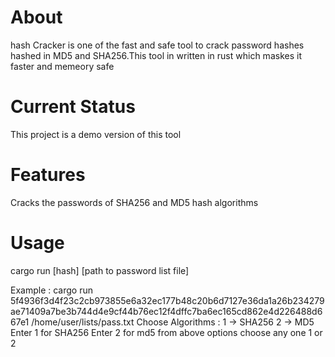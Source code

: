 # About
hash Cracker is one of the fast and safe tool to crack password hashes hashed in MD5 and SHA256.This tool in written in rust which maskes it faster and memeory safe 

# Current Status
  This project is a demo version of this tool 

  # Features
  Cracks the passwords of SHA256 and MD5 hash algorithms

  # Usage
  cargo run [hash] [path to password list file]

  Example : cargo run 5f4936f3d4f23c2cb973855e6a32ec177b48c20b6d7127e36da1a26b234279ae71409a7be3b744d4e9cf44b76ec12f4dffc7ba6ec165cd862e4d226488d667e1 /home/user/lists/pass.txt 
  Choose Algorithms : 
 1 -> SHA256 
 2 -> MD5 
 Enter 1 for SHA256 
 Enter 2 for md5 
 from above options choose any one 
 1 or 2
 
  

